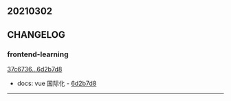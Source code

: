 ## 20210302

## CHANGELOG

### frontend-learning

[37c6736...6d2b7d8](https://github.com/zhbhun/frontend-learning/compare/37c6736...6d2b7d8)

* docs: vue 国际化 - [6d2b7d8](https://github.com/zhbhun/frontend-learning/commit/6d2b7d80c53d089bcec584935740c611fc31283b)

---


